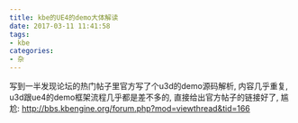 ```yaml
---
title: kbe的UE4的demo大体解读
date: 2017-03-11 11:41:58
tags:
- kbe
categories:
- 杂
---
```


写到一半发现论坛的热门帖子里官方写了个u3d的demo源码解析,  内容几乎重复, u3d跟ue4的demo框架流程几乎都是差不多的, 直接给出官方帖子的链接好了, 尴尬: 
http://bbs.kbengine.org/forum.php?mod=viewthread&tid=166